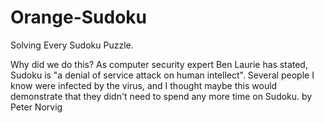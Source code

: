 # Orange-Sudoku
Solving Every Sudoku Puzzle. 

Why did we do this? As computer security expert Ben Laurie has stated, Sudoku is "a denial of service attack on human intellect". Several people I know were infected by the virus, and I thought maybe this would demonstrate that they didn't need to spend any more time on Sudoku.  by Peter Norvig
